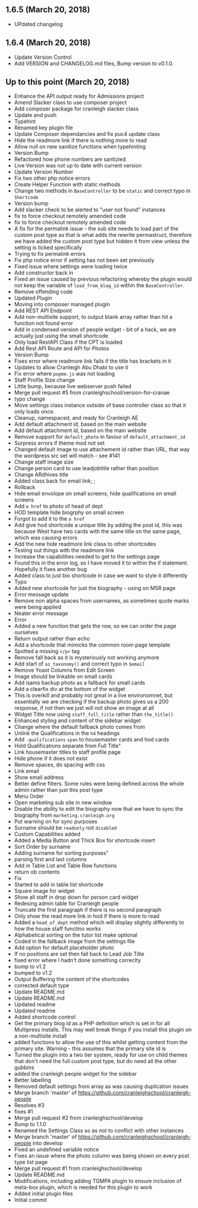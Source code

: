 ## 1.6.5 (March 20, 2018)
  - UPdated changelog

## 1.6.4 (March 20, 2018)
  - Update Version Control
  - Add VERSION and CHANGELOG.md files, Bump version to v0.1.0.

## Up to this point (March 20, 2018)
  - Enhance the API output ready for Admissions project
  - Amend Slacker class to use composer project
  - Add composer package for cranleigh slacker class
  - Update and push
  - Typehint
  - Renamed key plugin file
  - Update Composer dependancies and fix puc4 update class
  - Hide the readmore link if there is nothing more to read
  - Allow null on new sanitize functions when typehinting
  - Version Bump
  - Refactored how phone numbers are santizied
  - Live Version was not up to date with current version
  - Update Version Number
  - Fix two other php notice errors
  - Create Helper Function with static methods
  - Change two methods in `BaseController` to be `static` and correct typo in `Shortcode`
  - Version bump
  - Add slacker check to be alerted to "user not found" instances
  - fix to force checkout remotely amended code
  - fix to force checkout remotely amended code
  - A fix for the permalink issue - the sub site needs to load part of the custom post type as that is what adds the rewrite permastruct, therefore we have added the custom post type but hidden it from view unless the setting is ticked specifically
  - Trying to fix permalink errors
  - Fix php notice error if setting has not been set previously
  - Fixed issue where settings were loading twice
  - Add constructor back in
  - Fixed an issue caused by previous refactoring whereby the plugin would not keep the variable of `load_from_blog_id` within the `BaseController`.
  - Remove offending code
  - Updated Plugin
  - Moving into composer managed plugin
  - Add REST API Endpoint
  - Add non-multisite support, to output blank array rather than hit a function not found error
  - Add in condensed version of people widget - bit of a hack, we are actually just using the small shortcode
  - Only load RestAPI Class if the CPT is loaded
  - Add Rest API Route and API for Photos
  - Version Bump
  - Fixes error where readmore link fails if the title has brackets in it
  - Updates to allow Cranleigh Abu Dhabi to use it
  - Fix error where `popme.js` was not loading
  - Staff Profile Size change
  - Little bump, because live webserver push failed
  - Merge pull request #5 from cranleighschool/version-for-cranae
  - typo change
  - Move settings class instance outside of base controller class so that it only loads once.
  - Cleanup, namespaced, and ready for Cranleigh AE
  - Add default attachment id, based on the main website
  - Add default attachment id, based on the main website
  - Remove support for `default_photo` in favour of `default_attachment_id`
  - Surpress errors if theme mod not set
  - Changed default image to use attachement id rather than URL, that way the wordpress src set will match - see #141
  - Change staff image size
  - Change person card to use leadjobtitle rather than position
  - Change ARdhives title
  - Added class back for email link; ;
  - Rollback
  - Hide email envolope on small screens, hide qualifications on small screens
  - Add `a href` to photo of head of dept
  - HOD template hide biogrphy on small screen
  - Forgot to add it to the `a href`
  - Add give hod shortcode a unique title by adding the post id, this was because West have two cards with the same title on the same page, which was causing errors
  - Add the new hide readmore link class to other shortcodes
  - Testing out things with the readmore link
  - Increase the capabilities needed to get to the settings page
  - Found this in the error log, so I have moved it to within the if statement. Hopefully it fixes another bug
  - Added class to just bio shortcode in case we want to style it differently
  - Typo
  - Added new shortcode for just the biography - using on MSR page
  - Error message update
  - Remove non alpha spaces from usernames, as sometimes quote marks were being applied
  - Neater error message
  - Error
  - Added a new function that gets the row, so we can order the page ourselves
  - Return output rather than echo
  - Add a shortcode that mimicks the common room page template
  - Spotted a missing `</p>` tag
  - Remove fall back as it is mysteriously not working anymore
  - Add start of `as_taxonomy()` and correct typo in `$email`
  - Remove Yoast Columns from Edit Screen
  - Image should be linkable on small cards
  - Add isams backup photo as a fallback for small cards
  - Add a clearfix div at the bottom of the widget
  - This is overkill and probably not great in a live environomnet, but essentially we are checking if the backup photo gives us a 200 response, if not then we just will not show an image at all
  - Widget Title now using `staff_full_title` rather than `the_title()`
  - Enhanced styling and content of the sidebar widget
  - Change where the default fallback photo comes from
  - Unlink the Qualifications in the `h4` headings
  - Add `.qualifications` `span` to housemaster cards and hod cards
  - Hold Qualifications separate from Full Title"
  - Link housemaster titles to staff profile page
  - Hide phone if it does not exist
  - Remove spaces, do spacing with css
  - Link email
  - Show email address
  - Better define filters. Some rules were being defined across the whole admin rather than just this post type
  - Menu Order
  - Open marketing sub site in new window
  - Disable the ability to edit the biography now that we have to sync the biography from `marketing.cranleigh.org`
  - Put warning on for sync purposes
  - Surname should be `readonly` not `disabled`
  - Custom Capabilities added
  - Added a Media Button and Thick Box for shortcode insert
  - Sort Order by surname
  - Adding surname for sorting purposes"
  - parsing first and last columns
  - Add in Table List and Table Row functions
  - return ob contents
  - Fix
  - Started to add in table list shortcode
  - Square image for widget
  - Show all staff in drop down for person card widget
  - Redesing admin table for Cranleigh people
  - Truncate the first paragraph if there is no second paragraph
  - Only show the read more link in hod if there is more to read
  - Added a `head_of_dept` method which will display slightly differently to how the house staff functino works
  - Alphabetical sorting on the tutor list make optional
  - Coded in the fallback image from the settings file
  - Add option for default placeholder photo
  - If no positions are set then fall back to Lead Job Title
  - fixed error where I hadn't done something correclty
  - bump to v1.2
  - bumped to v1.2
  - Output Buffering the content of the shortcodes
  - corrected default type
  - Update README.md
  - Update README.md
  - Updated readme
  - Updated readme
  - Added shortcode control
  - Get the primary blog id as a PHP definition  which is set in  for all Multipress installs. This may well break things if you install this plugin on a non-multisite install
  - added  functions to allow the use of this whilst getting content from the primary site. Warning - this assumes that the primary site id is
  - Turned the plugin into a two tier system, ready for use on child themes that don't need the full custom post type, but do need all the other gubbins
  - added the cranleigh people widget for the sidebar
  - Better labelling
  - Removed default settings from array as was causing duplication issues
  - Merge branch 'master' of https://github.com/cranleighschool/cranleigh-people
  - Resolves #3
  - fixes #1
  - Merge pull request #2 from cranleighschool/develop
  - Bump to 1.1.0
  - Renamed the Settings Class so as not to conflict with other instances
  - Merge branch 'master' of https://github.com/cranleighschool/cranleigh-people into develop
  - Fixed an undefined variable notice
  - Fixes an issue where the photo column was being shown on every post type list page
  - Merge pull request #1 from cranleighschool/develop
  - Update README.md
  - Modifications, including adding TGMPA plugin to ensure inclusion of meta-box plugin, which is needed for this plugin to work
  - Added initial plugin files
  - Initial commit


